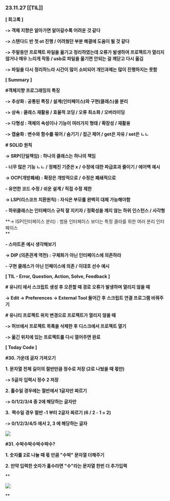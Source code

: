 ### 23.11.27 [[TIL]]

**[ 회고록 ]**

**-> 객체 지향은 알아가면 알아갈수록 어려운 것 같다**

**-> 스탠다드 반 첫 ot 진행 / 어려웠던 부분 해결에 도움이 될 것 같다**

**-> 주말동안 프로젝트 파일을 옮기고 정리하였는데 오류가 발생하여 프로젝트가 열리지 않거나 매우 느리게 작동 / usb로 파일을 옮기면 안되는 걸 깨닫고 다시 옮김**

**-> 파일을 다시 정리하느라 시간이 많이 소비되어 개인과제는 많이 진행하지는 못함**

****[ Summary ]****

**#객체지향 프로그래밍의 특징**

**-> 추상화 : 공통된 특징 / 설계(인터페이스)와 구현(클래스)을 분리** 

**-> 상속 : 클래스 재활용 / 효율적 코딩 / 오류 최소화 / 오버라이딩**

**-> 다형성 : 객체의 속성이나 기능이 여러가지 형태 / 확장성 / 재활용** 

**-> 캡슐화 : 변수와 함수를 묶어 / 숨기기 / 접근 제어 / get은 자유 / set은 ㄴㄴ**

**# SOLID 원칙**

**-> SRP(단일책임) : 하나의 클래스는 하나의 책임**

**- 너무 많은 기능 ㄴㄴ / 정해진 기준은 x / 수정에 대한 파급효과 줄이기 / 에어백 예시**

**-> OCP(개방폐쇄) : 확장은 개방적으로 / 수정은 폐쇄적으로**

**- 유연한 코드 수정 / 쉬운 설계 / 직접 수정 제한** 

**-> LSP(리스코프 치환원칙) : 자식은 부모를 완벽히 대체 가능해야함**

**- 하위클래스는 인터페이스 규칙 잘 지키자 / 정확성을 깨지 않는 하위 인스턴스 / 사각형**

**-> ISP(인터페이스 분리) : 범용 인터페이스 보다는 특정 클라를 위한 여러 분리 인터페이스  
**

**- 스마트폰 예시 생각해보기**

**-> DIP (의존관계 역천) : 구체화가 아닌 인터페이스에 의존하라**

**- 구현 클래스가 아닌 인페이스에 의존 / 이대호 선수 예시**

  

******[ TIL - Error, Question, Action, Solve, Feedback ]******

  

**# 유니티 에서 스크립트 생성 후 오픈할 때 경로 오류가 발생하며 열리지 않을 때**

**-> Edit -> Preferences -> External Tool 들어간 후 스크립트 연결 프로그램 바꿔주기**

**# 유니티 프로젝트 위치 변경으로 프로젝트가 열리지 않을 때**

**-> 허브에서 프로젝트 목록을 삭제한 후 디스크에서 프로젝트 열기**

**-> 옮긴 위치에 있는 프로젝트를 다시 열어주면 완료**

  

****[ Today Code ]****

****#30. 가운데 글자 가져오기****

****1. 문자열 전체 길이의 절반만큼 정수로 저장 (2로 나눴을 때 몫만)****

****-> 5글자 입력시 정수 2 저장****

****2. 홀수일 경우에는 절반에서 1글자만 짜르기**** 

****-> 0/1/2/3/4 중 2에 해당하는 글자만****

****3.  짝수일 경우 절반 -1 부터 2글자 짜르기 (6 / 2 - 1 = 2)****

**-> 0/1/2/3/4/5 에서 2, 3 에 해당하는 글자**

**[![](https://blogger.googleusercontent.com/img/b/R29vZ2xl/AVvXsEgYi2dOFsWAicT0M7UAM1dCLS2ItOzx78YC7Hebh7HPAJv57jO6dAB8w_B77oehXmX_xshhGQmH3bnP0Up9OCCMS2Qm7qKO9oC6RpddPIHcWh7e1EC6HpQzJB7aiMtBHmVuqgqIuBGve1MD0ZAzNSALUuhRChktT0T6e0JHOkv1NOekq-0p-ehDli9IvBFP/s320/%EC%8A%A4%ED%81%AC%EB%A6%B0%EC%83%B7%202023-11-27%20210844.png)](https://www.blogger.com/blog/post/edit/3583706664799492072/6422208063482547152#)**

  

  

**#31. 수박수박수박수박수?**

**1. 숫자를 2로 나눌 때 몫 만큼 "수박" 문자열 더해주기**

**2. 만약 입력한 숫자가 홀수라면 "수"라는 문자열 한번 더 추가입력**

**  

[![](https://blogger.googleusercontent.com/img/b/R29vZ2xl/AVvXsEjEOkHAAH80bo-sVz1YHqu8DB_HyR9NiUZK9To0_NfAK98sg_lFYoBugfLYv2JBTvKYgvddb0qJu5EmXRcHjK2UF1ofsY6iEi3tpQyrh2uVPqI8WyDb-HOYcZIoJH6jBOIpf_f2GhQsTILxey_5D3CCd-VbqW5SladxUMFT0UFRQK2pkdj__UTau_CoNv7A/s320/%EC%8A%A4%ED%81%AC%EB%A6%B0%EC%83%B7%202023-11-27%20210851.png)](https://www.blogger.com/blog/post/edit/3583706664799492072/6422208063482547152#)

  
**